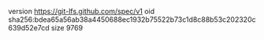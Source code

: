 version https://git-lfs.github.com/spec/v1
oid sha256:bdea65a56ab38a4450688ec1932b75522b73c1d8c88b53c202320c639d52e7cd
size 9769

